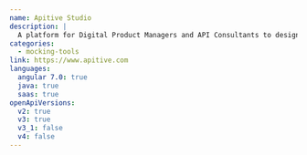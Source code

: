 ```yaml
---
name: Apitive Studio
description: |
  A platform for Digital Product Managers and API Consultants to design REST APIs with in-built mock and documentation.
categories:
  - mocking-tools
link: https://www.apitive.com
languages:
  angular 7.0: true
  java: true
  saas: true
openApiVersions:
  v2: true
  v3: true
  v3_1: false
  v4: false
---
```

